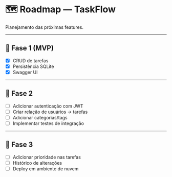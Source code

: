 # 🗺 Roadmap — TaskFlow

Planejamento das próximas features.

---

## 🏁 Fase 1 (MVP)

- [x] CRUD de tarefas
- [x] Persistência SQLite
- [x] Swagger UI

---

## 🚀 Fase 2

- [ ] Adicionar autenticação com JWT
- [ ] Criar relação de usuários → tarefas
- [ ] Adicionar categorias/tags
- [ ] Implementar testes de integração

---

## 🌟 Fase 3

- [ ] Adicionar prioridade nas tarefas
- [ ] Histórico de alterações
- [ ] Deploy em ambiente de nuvem
